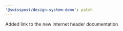 ```yaml
---
'@swisspost/design-system-demo': patch
---
```


Added link to the new internet header documentation
